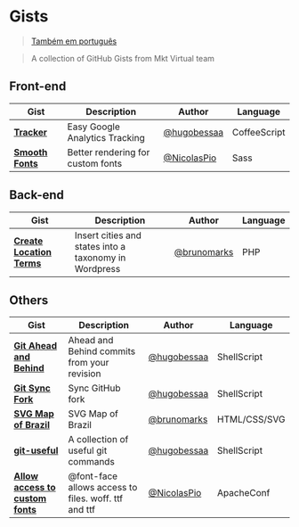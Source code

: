 Gists
=====

> [Também em português](https://github.com/mktvirtual/gists/blob/master/README-pt-BR.md)

> A collection of GitHub Gists from Mkt Virtual team

## Front-end
| Gist | Description | Author | Language |
| ---- | ----------- | ------ | -------- |
| **[Tracker](https://gist.github.com/hugobessaa/8659318)** | Easy Google Analytics Tracking | [@hugobessaa](https://gist.github.com/hugobessaa) | CoffeeScript |
|**[Smooth Fonts](https://gist.github.com/NicolasPio/9123784)** | Better rendering for custom fonts | [@NicolasPio](https://gist.github.com/NicolasPio)  | Sass |

## Back-end
| Gist | Description | Author | Language |
| ---- | ----------- | ------ | -------- |
| **[Create Location Terms](https://gist.github.com/brunomarks/8851573)** | Insert cities and states into a taxonomy in Wordpress | [@brunomarks](https://gist.github.com/brunomarks) | PHP |

## Others
| Gist | Description | Author | Language |
| ---- | ----------- | ------ | -------- |
| **[Git Ahead and Behind](https://gist.github.com/hugobessaa/8788821)** | Ahead and Behind commits from your revision | [@hugobessaa](https://gist.github.com/hugobessaa) | ShellScript |
| **[Git Sync Fork](https://gist.github.com/hugobessaa/9144013)** | Sync GitHub fork | [@hugobessaa](https://gist.github.com/hugobessaa) | ShellScript |
| **[SVG Map of Brazil](https://gist.github.com/brunomarks/9210122)** | SVG Map of Brazil | [@brunomarks](https://gist.github.com/brunomarks) | HTML/CSS/SVG |
| **[git-useful](https://gist.github.com/hugobessaa/10272410)** | A collection of useful git commands | [@hugobessaa](https://gist.github.com/hugobessaa) | ShellScript |
|**[Allow access to custom fonts](https://gist.github.com/NicolasPio/4138a92d1d10e2aac70d)** | @font-face allows access to files. woff. ttf and ttf | [@NicolasPio](https://gist.github.com/NicolasPio) | ApacheConf |

